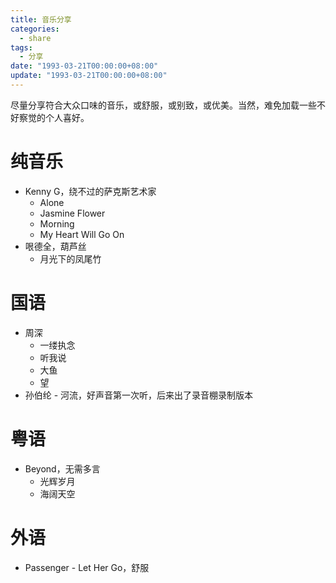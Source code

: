 ```yaml
---
title: 音乐分享
categories: 
  - share
tags:
  - 分享
date: "1993-03-21T00:00:00+08:00"
update: "1993-03-21T00:00:00+08:00"
---
```


尽量分享符合大众口味的音乐，或舒服，或别致，或优美。当然，难免加载一些不好察觉的个人喜好。

# 纯音乐

- Kenny G，绕不过的萨克斯艺术家
  - Alone
  - Jasmine Flower
  - Morning
  - My Heart Will Go On
- 哏德全，葫芦丝
  - 月光下的凤尾竹

# 国语

- 周深
  - 一缕执念
  - 听我说
  - 大鱼
  - 望
- 孙伯纶 - 河流，好声音第一次听，后来出了录音棚录制版本

# 粤语

- Beyond，无需多言
  - 光辉岁月
  - 海阔天空

# 外语

- Passenger - Let Her Go，舒服

